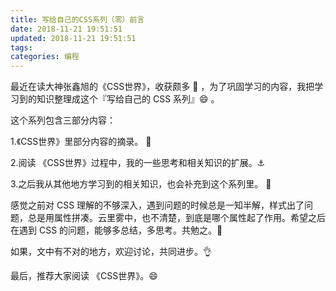 ```yaml
---
title: 写给自己的CSS系列（零）前言
date: 2018-11-21 19:51:51
updated: 2018-11-21 19:51:51
tags:
categories: 编程
---
```


最近在读大神张鑫旭的《CSS世界》，收获颇多 💎 ，为了巩固学习的内容，我把学习到的知识整理成这个『写给自己的 CSS 系列』😄 。

这个系列包含三部分内容：

1.《CSS世界》里部分内容的摘录。 🎨

2.阅读 《CSS世界》过程中，我的一些思考和相关知识的扩展。⚓ 

3.之后我从其他地方学习到的相关知识，也会补充到这个系列里。 🍎

感觉之前对 CSS 理解的不够深入，遇到问题的时候总是一知半解，样式出了问题，总是用属性拼凑。云里雾中，也不清楚，到底是哪个属性起了作用。希望之后在遇到 CSS 的问题，能够多总结，多思考。共勉之。💪

如果，文中有不对的地方，欢迎讨论，共同进步。👌

最后，推荐大家阅读 《CSS世界》。😄
